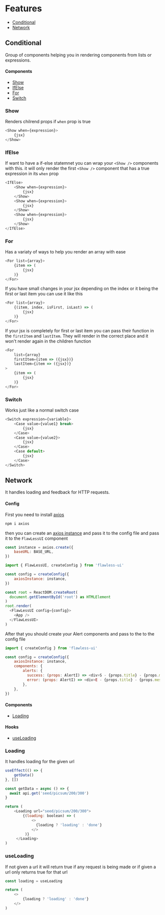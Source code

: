# Features

- [Conditional](#Conditional)
- [Network](#Network)

## Conditional

Group of components helping you in rendering components from lists or expressions.

#### Components

- [Show](#Show)
- [IfElse](#IfElse)
- [For](#For)
- [Switch](#Switch)

### Show

Renders chilrend props if ```when``` prop is true

```javascript
<Show when={expression}>
    {jsx}
</Show>
```
### IfElse

If want to have a if-else statemnet you can wrap your ```<Show />``` components with this. it will only render the first ```<Show />``` component that has a true expression in its ```when``` prop

```javascript
<IfElse>
    <Show when={expression}>
        {jsx}
    </Show>
    <Show when={expression}>
        {jsx}
    </Show>
    <Show when={expression}>
        {jsx}
    </Show>
</IfElse>
```

### For

Has a variaty of ways to help you render an array with ease

```javascript
<For list={array}>
    {item => (
        {jsx}
    )}
</For>
```

If you have small changes in your jsx depending on the index or it being the first or last item you can use it like this

```javascript
<For list={array}>
    {(item, index, isFirst, isLast) => (
        {jsx}
    )}
</For>
```

If your jsx is completely for first or last item you can pass their function in the ```firstItem``` and ```lastItem```. They will render in the correct place and it won't render again in the children function

```javascript
<For 
    list={array}
    firstItem={item => ({jsx})}
    lastItem={item => ({jsx})}
>
    {item => (
        {jsx}
    )}
</For>
```

### Switch

Works just like a normal switch case

```javascript
<Switch expression={variable}>
    <Case value={value1} break>
        {jsx}
    </Case>
    <Case value={value2}>
        {jsx}
    </Case>
    <Case default>
        {jsx}
    </Case>
</Switch>
```

## Network

It handles loading and feedback for HTTP requests.

#### Config

First you need to install [axios](https://www.npmjs.com/package/axios)

```bash
npm i axios
```

then you can create an [axios instance](https://www.npmjs.com/package/axios#creating-an-instance) and pass it to the config file and pass it to the ```FlawLessUI``` component

```javascript
const instance = axios.create({
    baseURL: BASE_URL,
})

import { FlawLessUI, createConfig } from 'flawless-ui'

const config = createConfig({
    axiosInstance: instance,
})

const root = ReactDOM.createRoot(
  document.getElementById('root') as HTMLElement
)
root.render(
  <FlawLessUI config={config}>
    <App />
  </FlawLessUI>
)
```

After that you should create your Alert components and pass to the to the config file

```javascript
import { createConfig } from 'flawless-ui'

const config = createConfig({
    axiosInstance: instance,
    components: {
        alerts: {
          success: (props: AlertI) => <div>S - {props.title} - {props.message}<button onClick={props.onClose}>close</button></div>,
          error: (props: AlertI) => <div>E - {props.title} - {props.message}<button onClick={props.onClose}>close</button></div>,
        },
    },
})
```

#### Components

- [Loading](#Loading)

#### Hooks

- [useLoading](#useLoading)

### Loading

It handles loading for the given url

```javascript
useEffect(() => {
    getData()
}, [])

const getData = async () => {
  await api.get('seed/picsum/200/300')
}

return (
    <Loading url="seed/picsum/200/300">
        {(loading: boolean) => (
            <>
              {loading ? 'loading' : 'done'}
            </>
         )}
     </Loading>
)
```

### useLoading

If not given a url it will return true if any request is being made or if given a url only returns true for that url

```javascript
const loading = useLoading

return (
    <>
        {loading ? 'loading' : 'done'}
    </>
)
```
